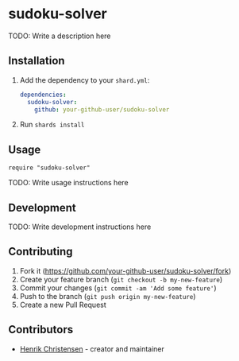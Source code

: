 # sudoku-solver

TODO: Write a description here

## Installation

1. Add the dependency to your `shard.yml`:

   ```yaml
   dependencies:
     sudoku-solver:
       github: your-github-user/sudoku-solver
   ```

2. Run `shards install`

## Usage

```crystal
require "sudoku-solver"
```

TODO: Write usage instructions here

## Development

TODO: Write development instructions here

## Contributing

1. Fork it (<https://github.com/your-github-user/sudoku-solver/fork>)
2. Create your feature branch (`git checkout -b my-new-feature`)
3. Commit your changes (`git commit -am 'Add some feature'`)
4. Push to the branch (`git push origin my-new-feature`)
5. Create a new Pull Request

## Contributors

- [Henrik Christensen](https://github.com/your-github-user) - creator and maintainer

